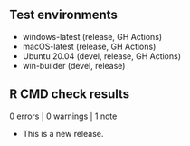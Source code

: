 ## Test environments

* windows-latest (release, GH Actions)
* macOS-latest (release, GH Actions)
* Ubuntu 20.04 (devel, release, GH Actions)
* win-builder (devel, release)

## R CMD check results

0 errors | 0 warnings | 1 note

* This is a new release.
